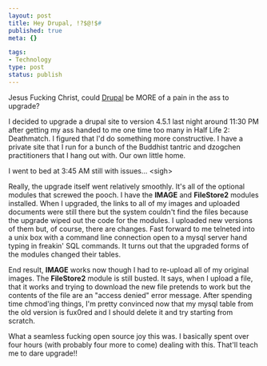 ```yaml
--- 
layout: post
title: Hey Drupal, !?$@!$#
published: true
meta: {}

tags: 
- Technology
type: post
status: publish
---
```

<p>Jesus Fucking Christ, could <a href="http://www.drupal.org">Drupal</a> be 
MORE of a pain in the ass to upgrade?</p>
<p>I decided to upgrade a drupal site to version 4.5.1 last night around 11:30 
PM after getting my ass handed to me one time too many in Half Life 2: 
Deathmatch. I figured that I&#39;d do something more constructive. I have a private 
site that I run for a bunch of the Buddhist tantric and dzogchen practitioners 
that I hang out with. Our own little home.</p>
<p>I went to bed at 3:45 AM still with issues... &lt;sigh&gt;</p>
<p>Really, the upgrade itself went relatively smoothly. It&#39;s all of the optional 
modules that screwed the pooch. I have the <b>IMAGE</b> and <b>FileStore2</b> 
modules installed. When I upgraded, the links to all of my images and uploaded 
documents were still there but the system couldn&#39;t find the files because the 
upgrade wiped out the code for the modules. I uploaded new versions of them but, 
of course, there are changes. Fast forward to me telneted into a unix box with a 
command line connection open to a mysql server hand typing in freakin&#39; SQL 
commands. It turns out that the upgraded forms of the modules changed their 
tables.</p>
<p>End result, <b>IMAGE</b> works now though I had to re-upload all of my 
original images. The <b>FileStore2</b> module is still busted. It says, when I 
upload a file, that it works and trying to download the new file pretends to 
work but the contents of the file are an &quot;access denied&quot; error message. After 
spending time chmod&#39;ing things, I&#39;m pretty convinced now that my mysql table 
from the old version is fux0red and I should delete it and try starting from 
scratch.</p>
<p>What a seamless fucking open source joy this was. I basically spent over four 
hours (with probably four more to come) dealing with this. That&#39;ll teach me to 
dare upgrade!!</p>
